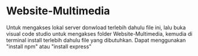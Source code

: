 # Website-Multimedia

Untuk mengakses lokal server donwload terlebih dahulu file ini, lalu buka visual code studio untuk mengakses folder Website-Multimedia, kemudia di terminal install terlebih dahulu file yang dibutuhkan. Dapat menggunakan "install npm" atau "install express"
